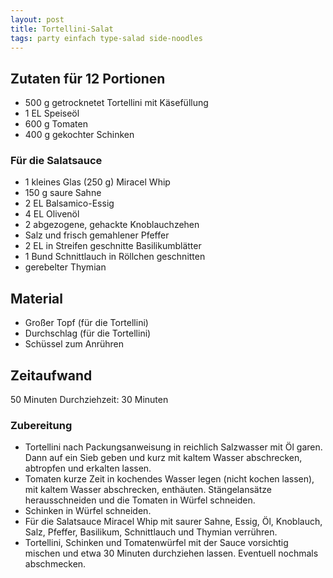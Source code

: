 ```yaml
---
layout: post
title: Tortellini-Salat
tags: party einfach type-salad side-noodles
---
```

## Zutaten für 12 Portionen
* 500 g getrocknetet Tortellini mit Käsefüllung
* 1 EL Speiseöl
* 600 g Tomaten
* 400 g gekochter Schinken

### Für die Salatsauce
* 1 kleines Glas (250 g) Miracel Whip
* 150 g saure Sahne
* 2 EL Balsamico-Essig
* 4 EL Olivenöl</span></span></span>
* 2 abgezogene, gehackte Knoblauchzehen
* Salz und frisch gemahlener Pfeffer
* 2 EL in Streifen geschnitte Basilikumblätter
* 1 Bund Schnittlauch in Röllchen geschnitten
* gerebelter Thymian

## Material
* Großer Topf (für die Tortellini)
* Durchschlag (für die Tortellini)
* Schüssel zum Anrühren

## Zeitaufwand
50 Minuten
Durchziehzeit: 30 Minuten

### Zubereitung
* Tortellini nach Packungsanweisung in reichlich Salzwasser mit Öl garen. Dann auf ein Sieb geben und kurz mit kaltem Wasser abschrecken, abtropfen und erkalten lassen.
* Tomaten kurze Zeit in kochendes Wasser legen (nicht kochen lassen), mit kaltem Wasser abschrecken, enthäuten. Stängelansätze herausschneiden und die Tomaten in Würfel schneiden.
* Schinken in Würfel schneiden.
* Für die Salatsauce Miracel Whip mit saurer Sahne, Essig, Öl, Knoblauch, Salz, Pfeffer, Basilikum, Schnittlauch und Thymian verrühren.
* Tortellini, Schinken und Tomatenwürfel mit der Sauce vorsichtig mischen und etwa 30 Minuten durchziehen lassen. Eventuell nochmals abschmecken.
